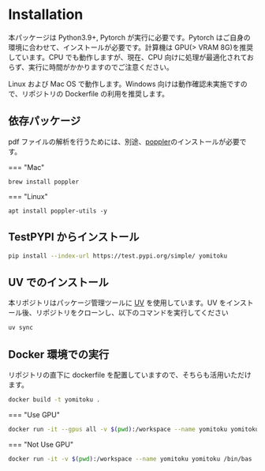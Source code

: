 # Installation

本パッケージは Python3.9+, Pytorch が実行に必要です。Pytorch はご自身の環境に合わせて、インストールが必要です。計算機は GPU(> VRAM 8G)を推奨しています。CPU でも動作しますが、現在、CPU 向けに処理が最適化されておらず、実行に時間がかかりますのでご注意ください。

Linux および Mac OS で動作します。Windows 向けは動作確認未実施ですので、リポジトリの Dockerfile の利用を推奨します。

## 依存パッケージ

pdf ファイルの解析を行うためには、別途、[poppler](https://poppler.freedesktop.org/)のインストールが必要です。

=== "Mac"

```
brew install poppler
```

=== "Linux"

```
apt install poppler-utils -y
```

## TestPYPI からインストール

```bash
pip install --index-url https://test.pypi.org/simple/ yomitoku
```

## UV でのインストール

本リポジトリはパッケージ管理ツールに [UV](https://docs.astral.sh/uv/) を使用しています。UV をインストール後、リポジトリをクローンし、以下のコマンドを実行してください

```bash
uv sync
```

## Docker 環境での実行

リポジトリの直下に dockerfile を配置していますので、そちらも活用いただけます。

```bash
docker build -t yomitoku .
```

=== "Use GPU"

```bash
docker run -it --gpus all -v $(pwd):/workspace --name yomitoku yomitoku /bin/bas
```

=== "Not Use GPU"

```bash
docker run -it -v $(pwd):/workspace --name yomitoku yomitoku /bin/bas
```
